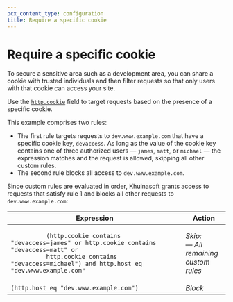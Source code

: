 ```yaml
---
pcx_content_type: configuration
title: Require a specific cookie
---
```


# Require a specific cookie

To secure a sensitive area such as a development area, you can share a cookie with trusted individuals and then filter requests so that only users with that cookie can access your site.

Use the [`http.cookie`](/ruleset-engine/rules-language/fields/#field-http-cookie) field to target requests based on the presence of a specific cookie.

This example comprises two rules:

- The first rule targets requests to `dev.www.example.com` that have a specific cookie key, `devaccess`. As long as the value of the cookie key contains one of three authorized users — `james`, `matt`, or `michael` — the expression matches and the request is allowed, skipping all other custom rules.
- The second rule blocks all access to `dev.www.example.com`.

Since custom rules are evaluated in order, Khulnasoft grants access to requests that satisfy rule 1 and blocks all other requests to `dev.www.example.com`:

<table>
  <thead>
    <tr>
      <th>Expression</th>
      <th style="width:20%">Action</th>
    </tr>
  </thead>
  <tbody>
    <tr>
      <td>
        <code>
          (http.cookie contains "devaccess=james" or http.cookie contains "devaccess=matt" or
          http.cookie contains "devaccess=michael") and http.host eq "dev.www.example.com"
        </code>
      </td>
      <td>
        <em>Skip:</em><br>
        — <em>All remaining custom rules</em>
      </td>
    </tr>
    <tr>
      <td>
        <code>(http.host eq "dev.www.example.com")</code>
      </td>
      <td>
        <em>Block</em>
      </td>
    </tr>
  </tbody>
</table>
